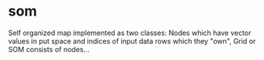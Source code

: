 # som
Self organized map implemented as two classes: 
Nodes which have vector values in put space and indices of input data rows which they "own", 
Grid or SOM consists of nodes...

